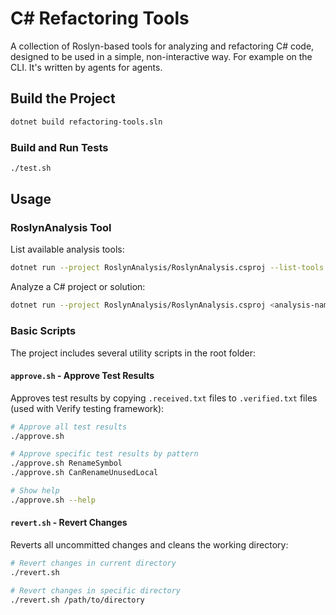 # C# Refactoring Tools

A collection of Roslyn-based tools for analyzing and refactoring C# code, designed to be used in a simple, non-interactive way. For example on the CLI. It's written by agents for agents.

## Build the Project

```bash
dotnet build refactoring-tools.sln
```

### Build and Run Tests

```bash
./test.sh
```

## Usage

### RoslynAnalysis Tool

List available analysis tools:

```bash
dotnet run --project RoslynAnalysis/RoslynAnalysis.csproj --list-tools
```

Analyze a C# project or solution:

```bash
dotnet run --project RoslynAnalysis/RoslynAnalysis.csproj <analysis-name> <project-path> [file-name] [analysis-args...]
```

### Basic Scripts

The project includes several utility scripts in the root folder:

#### `approve.sh` - Approve Test Results

Approves test results by copying `.received.txt` files to `.verified.txt` files (used with Verify testing framework):

```bash
# Approve all test results
./approve.sh

# Approve specific test results by pattern
./approve.sh RenameSymbol
./approve.sh CanRenameUnusedLocal

# Show help
./approve.sh --help
```

#### `revert.sh` - Revert Changes

Reverts all uncommitted changes and cleans the working directory:

```bash
# Revert changes in current directory
./revert.sh

# Revert changes in specific directory
./revert.sh /path/to/directory
```
